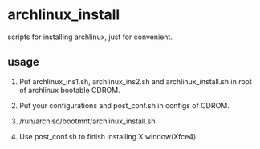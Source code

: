 # archlinux_install
scripts for installing archlinux, just for convenient.

## usage
1. Put archlinux_ins1.sh, archlinux_ins2.sh and archlinux_install.sh in
root of archlinux bootable CDROM.

2. Put your configurations and post_conf.sh in configs of CDROM.

3. /run/archiso/bootmnt/archlinux_install.sh.

4. Use post_conf.sh to finish installing X window(Xfce4).
